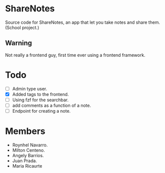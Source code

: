 # ShareNotes
Source code for ShareNotes, an app that let you take notes and share them. (School project.)

## Warning 
Not really a frontend guy, first time ever using a frontend framework.

# Todo

- [ ] Admin type user.
- [x] Added tags to the frontend.
- [ ] Using fzf for the searchbar.
- [ ] add comments as a function of a note.
- [ ] Endpoint for creating a note.

# Members

* Roynhel Navarro. 
* Milton Centeno. 
* Angely Barrios.
* Juan Prada.
* Maria Ricaurte

